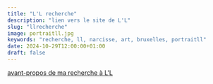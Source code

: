 ```yaml
---
title: "L'L recherche"
description: "lien vers le site de L'L"
slug: "llrecherche"
image: portraitll.jpg
keywords: "recherche, ll, narcisse, art, bruxelles, portraitll"
date: 2024-10-29T12:00:00+01:00
draft: false
---
```

[avant-propos de ma recherche à L'L](https://www.llrecherche.be/mehdi-mojahid/)